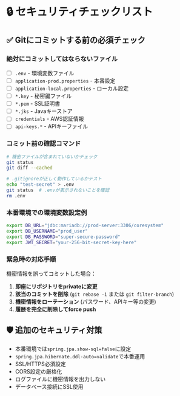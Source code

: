 # 🔒 セキュリティチェックリスト

## ✅ Gitにコミットする前の必須チェック

### 絶対にコミットしてはならないファイル
- [ ] `.env` - 環境変数ファイル
- [ ] `application-prod.properties` - 本番設定
- [ ] `application-local.properties` - ローカル設定  
- [ ] `*.key` - 秘密鍵ファイル
- [ ] `*.pem` - SSL証明書
- [ ] `*.jks` - Javaキーストア
- [ ] `credentials` - AWS認証情報
- [ ] `api-keys.*` - APIキーファイル

### コミット前の確認コマンド
```bash
# 機密ファイルが含まれていないかチェック
git status
git diff --cached

# .gitignoreが正しく動作しているかテスト
echo "test-secret" > .env
git status  # .envが表示されないことを確認
rm .env
```

### 本番環境での環境変数設定例
```bash
export DB_URL="jdbc:mariadb://prod-server:3306/coresystem"
export DB_USERNAME="prod_user"
export DB_PASSWORD="super-secure-password"
export JWT_SECRET="your-256-bit-secret-key-here"
```

### 緊急時の対応手順
機密情報を誤ってコミットした場合：
1. **即座にリポジトリをprivateに変更**
2. **該当のコミットを削除** (`git rebase -i` または `git filter-branch`)
3. **機密情報をローテーション** (パスワード、APIキー等の変更)
4. **履歴を完全に削除してforce push**

## 🛡️ 追加のセキュリティ対策

- 本番環境では`spring.jpa.show-sql=false`に設定
- `spring.jpa.hibernate.ddl-auto=validate`で本番運用
- SSL/HTTPS必須設定
- CORS設定の厳格化
- ログファイルに機密情報を出力しない
- データベース接続にSSL使用
